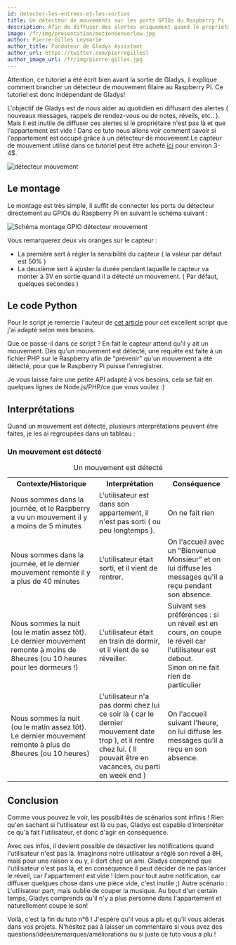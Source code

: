 ```yaml
---
id: detecter-les-entrees-et-les-sorties
title: Un détecteur de mouvements sur les ports GPIOs du Raspberry Pi
description: Afin de diffuser des alertes uniquement quand le propriétaire est là, il est utile de savoir si l’appartement est vide ou occupé ! Nous apprendrons ici à détecter si la pièce est occupé.
image: /fr/img/presentation/motionsensorlow.jpg
author: Pierre-Gilles Leymarie
author_title: Fondateur de Gladys Assistant
author_url: https://twitter.com/pierregillesl
author_image_url: /fr/img/pierre-gilles.jpg
---
```


<div class="bg-warning" role="alert" >Attention, ce tutoriel a été écrit bien avant la sortie de Gladys, il explique comment brancher un détecteur de mouvement filaire au Raspberry Pi. Ce tutoriel est donc indépendant de Gladys!</div>

L'objectif de Gladys est de nous aider au quotidien en diffusant des alertes ( nouveaux messages, rappels de rendez-vous ou de notes, réveils, etc.. ).
Mais il est inutile de diffuser ces alertes si le propriétaire n'est pas là et que l'appartement est vide !
Dans ce tuto nous allons voir comment savoir si l'appartement est occupé grâce à un détecteur de mouvement.Le capteur de mouvement utilisé dans ce tutoriel peut être acheté [ici](http://amzn.to/1IkbDJl) pour environ 3-4\$.

![détecteur mouvement](/fr/img/articles/detecter-les-entrees-et-les-sorties/sku_139624_1.jpg)

<!--truncate-->

## Le montage

Le montage est très simple, il suffit de connecter les ports du détecteur directement au GPIOs du Raspberry Pi en suivant le schéma suivant :

![Schéma montage GPIO détecteur mouvement](/fr/img/articles/detecter-les-entrees-et-les-sorties/schema-pir.jpg)

Vous remarquerez deux vis oranges sur le capteur :

- La première sert à régler la sensibilité du capteur ( la valeur par défaut est 50% )
- La deuxième sert à ajuster la durée pendant laquelle le capteur va monter à 3V en sortie quand il a détecté un mouvement. ( Par défaut, quelques secondes )

## Le code Python

Pour le script je remercie l'auteur de [cet article](http://www.raspberrypi-spy.co.uk/2013/01/cheap-pir-sensors-and-the-raspberry-pi-part-1/) pour cet excellent script que j'ai adapté selon mes besoins.

Que ce passe-il dans ce script ?
En fait le capteur attend qu'il y ait un mouvement. Dès qu'un mouvement est détecté, une requête est faite à un fichier PHP sur le Raspberry afin de "prévenir" qu'un mouvement a été détecté, pour que le Raspberry Pi puisse l'enregistrer.

Je vous laisse faire une petite API adapté à vos besoins, cela se fait en quelques lignes de Node.js/PHP/ce que vous voulez :)

## Interprétations

Quand un mouvement est détecté, plusieurs interprétations peuvent être faites, je les ai regroupées dans un tableau :

### Un mouvement est détecté

<table class="table table-striped">
    <caption>Un mouvement est détecté</caption>
    <tbody>
        <tr>
            <th>Contexte/Historique</th>
            <th>Interprétation</th>
            <th>Conséquence</th>
        </tr>
        <tr>
            <td>Nous sommes dans la journée, et le Raspberry a vu un mouvement il y a moins de 5 minutes </td>
            <td>L'utilisateur est dans son appartement, il n'est pas sorti ( ou peu longtemps ).</td>
            <td>On ne fait rien</td>
        </tr>
        <tr>
            <td>Nous sommes dans la journée, et le dernier mouvement remonte il y a plus de 40 minutes </td>
            <td>L'utilisateur était sorti, et il vient de rentrer.</td>
            <td>On l'accueil avec un "Bienvenue Monsieur" et on lui diffuse les messages qu'il a reçu pendant son absence.</td>
        </tr>
        <tr>
            <td>Nous sommes la nuit (ou le matin assez tôt). Le dernier mouvement remonte à moins de 8heures (ou 10 heures pour
                les dormeurs !) </td>
            <td>L'utilisateur était en train de dormir, et il vient de se réveiller.</td>
            <td>Suivant ses préférences : si un réveil est en cours, on coupe le réveil car l'utilisateur est debout.<br/>Sinon
                on ne fait rien de particulier</td>
        </tr>
        <tr>
            <td>Nous sommes la nuit (ou le matin assez tôt). Le dernier mouvement remonte à plus de 8heures (ou 10 heures) </td>
            <td>L'utilisateur n'a pas dormi chez lui ce soir là ( car le dernier mouvement date trop ), et il rentre chez lui.
                ( Il pouvait être en vacances, ou parti en week end ) </td>
            <td>On l'accueil suivant l'heure, on lui diffuse les messages qu'il a reçu en son absence.</td>
        </tr>
    </tbody>
</table>

## Conclusion

Comme vous pouvez le voir, les possibilités de scénarios sont infinis ! Rien qu'en sachant si l'utilisateur est là ou pas, Gladys est capable d'interpréter ce qu'à fait l'utilisateur, et donc d'agir en conséquence.

Avec ces infos, il devient possible de désactiver les notifications quand l'utilisateur n'est pas là.
Imaginons notre utilisateur a réglé son réveil à 8H, mais pour une raison x ou y, il dort chez un ami. Gladys comprend que l'utilisateur n'est pas là, et en conséquence il peut décider de ne pas lancer le réveil, car l'appartement est vide ! Idem pour tout autre notification, car diffuser quelques chose dans une pièce vide, c'est inutile ;)
Autre scénario : L'utilisateur part, mais oublie de couper la musique. Au bout d'un certain temps, Gladys comprends qu'il n'y a plus personne dans l'appartement et naturellement coupe le son!

Voilà, c'est la fin du tuto n°6 ! J'espère qu'il vous a plu et qu'il vous aideras dans vos projets. N'hésitez pas à laisser un commentaire si vous avez des questions/idées/remarques/améliorations ou si juste ce tuto vous a plu !
